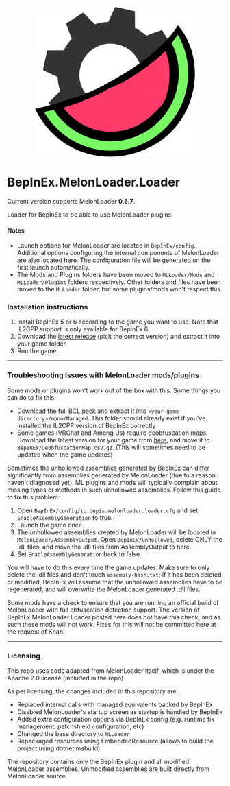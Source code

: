 <p align="center">
  <a href="#"><img src="https://raw.githubusercontent.com/BepInEx/BepInEx.MelonLoader.Loader/master/logo.png"></a>
</p>

# BepInEx.MelonLoader.Loader

Current version supports MelonLoader **0.5.7**.

Loader for BepInEx to be able to use MelonLoader plugins.

#### Notes

- Launch options for MelonLoader are located in `BepInEx/config`. Additional options configuring the internal components of MelonLoader are also located here. The configuration file will be generated on the first launch automatically.
- The Mods and Plugins folders have been moved to `MLLoader/Mods` and `MLLoader/Plugins` folders respectively. Other folders and files have been moved to the `MLLoader` folder, but some plugins/mods won't respect this.

### Installation instructions

1. Install BepInEx 5 or 6 according to the game you want to use. Note that IL2CPP support is only available for BepInEx 6.
2. Download the [latest release](https://github.com/BepInEx/BepInEx.MelonLoader.Loader/releases) (pick the correct version) and extract it into your game folder.
3. Run the game

--------

### Troubleshooting issues with MelonLoader mods/plugins

Some mods or plugins won't work out of the box with this. Some things you can do to fix this:

- Download the [full BCL pack](https://github.com/BepInEx/mono/releases/download/2020.11.08/FullBCL.zip) and extract it into `<your game directory>/mono/Managed`. This folder should already exist if you've installed the IL2CPP version of BepInEx correctly
- Some games (VRChat and Among Us) require deobfuscation maps. Download the latest version for your game from [here](https://github.com/LavaGang/Deobfuscation-Maps), and move it to `BepInEx/DeobfuscationMap.csv.gz`. (This will sometimes need to be updated when the game updates)

Sometimes the unhollowed assemblies generated by BepInEx can differ significantly from assemblies generated by MelonLoader (due to a reason I haven't diagnosed yet). ML plugins and mods will typically complain about missing types or methods in such unhollowed assemblies. Follow this guide to fix this problem:
1. Open `BepInEx/config/io.bepis.melonloader.loader.cfg` and set `EnableAssemblyGeneration` to true.
2. Launch the game once.
3. The unhollowed assemblies created by MelonLoader will be located in `MelonLoader/AssemblyOutput`. Open `BepInEx/unhollowed`, delete ONLY the .dll files, and move the .dll files from AssemblyOutput to here.
4. Set `EnableAssemblyGeneration` back to false.

You will have to do this every time the game updates. Make sure to only delete the .dll files and don't touch `assembly-hash.txt`; if it has been deleted or modified, BepInEx will assume that the unhollowed assemblies have to be regenerated, and will overwrite the MelonLoader generated .dll files.


Some mods have a check to ensure that you are running an official build of MelonLoader with full obfuscation detection support.
The version of BepInEx.MelonLoader.Loader posted here does not have this check, and as such these mods will not work.
Fixes for this will not be committed here at the request of Knah.

-------

### Licensing

This repo uses code adapted from MelonLoader itself, which is under the Apache 2.0 license (included in the repo)

As per licensing, the changes included in this repository are:
- Replaced internal calls with managed equivalents backed by BepInEx
- Disabled MelonLoader's startup screen as startup is handled by BepInEx
- Added extra configuration options via BepInEx config (e.g. runtime fix management, patchshield configuration, etc)
- Changed the base directory to `MLLoader`
- Repackaged resources using EmbeddedResource (allows to build the project using dotnet msbuild)

The repository contains only the BepInEx plugin and all modified MelonLoader assemblies.
Unmodified assemblies are built directly from MelonLoader source.
